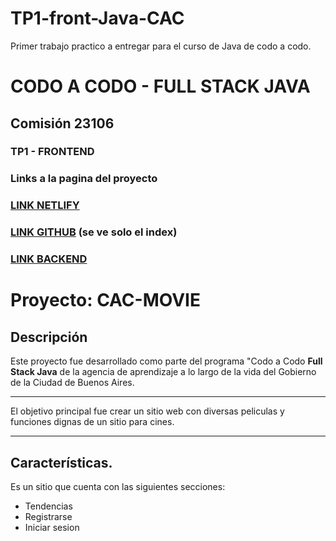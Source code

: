 # TP1-front-Java-CAC
Primer trabajo practico a entregar para el curso de Java de codo a codo.


# CODO A CODO - FULL STACK JAVA
## Comisión 23106

### TP1 - FRONTEND

### Links a la pagina del proyecto

### [LINK NETLIFY](https://ferreiro-cac-movies.netlify.app)
### [LINK GITHUB](https://ferreironicolas.github.io/TP1-front-Java-CAC/) (se ve solo el index)

### [LINK BACKEND](https://github.com/FerreiroNicolas/JAVA_CAC_FINAL)


# Proyecto: CAC-MOVIE

## Descripción

Este proyecto fue desarrollado como parte del programa  "Codo a Codo **Full Stack Java** de la agencia de aprendizaje a lo largo de la vida del Gobierno de la Ciudad de Buenos Aires.

***

El objetivo principal fue crear un sitio web con diversas peliculas y funciones dignas de un sitio para cines.

***

## Características.

Es un sitio que cuenta con las siguientes secciones:

+ Tendencias
+ Registrarse
+ Iniciar sesion 



